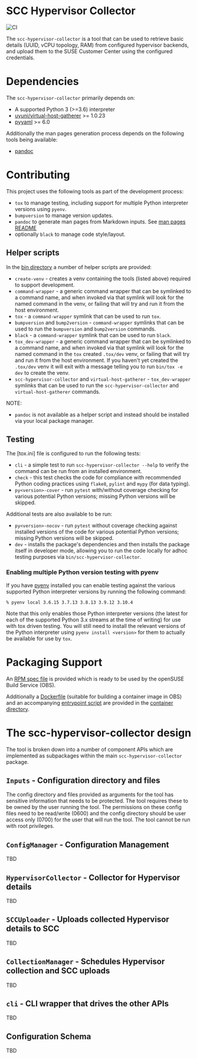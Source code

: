 # SCC Hypervisor Collector

![CI](https://github.com/SUSE/scc-hypervisor-collector/actions/workflows/ci-workflow.yml/badge.svg)

The `scc-hypervisor-collector` is a tool that can be used to retrieve basic
details (UUID, vCPU topology, RAM) from configured hypervisor backends, and
upload them to the SUSE Customer Center using the configured credentials.

# Dependencies
The `scc-hypervisor-collector` primarily depends on:
* A supported Python 3 (>=3.6) interpreter
* [uyuni/virtual-host-gatherer](https://github.com/uyuni/virtual-host-gatherer) >= 1.0.23
* [pyyaml](https://pypi.org/project/PyYAML/) >= 6.0

Additionally the man pages generation process depends on the following tools
being available:
* [pandoc](https://hackage.haskell.org/package/pandoc)

# Contributing
This project uses the following tools as part of the development process:
* `tox` to manage testing, including support for multiple Python interpreter
  versions using `pyenv`.
* `bumpversion` to manage version updates.
* `pandoc` to generate man pages from Markdown inputs.
  See [man pages README](doc/man/README.md)
* optionally `black` to manage code style/layout.

## Helper scripts
In the [bin directory](bin/) a number of helper scripts are provided:
* `create-venv` - creates a venv containing the tools (listed above)
  required to support development.
* `command-wrapper` - a generic command wrapper that can be symlinked
  to a command name, and when invoked via that symlink will look for
  the named command in the venv, or failing that will try and run it
  from the host environment.
* `tox` - a `command-wrapper` symlink that can be used to run `tox`.
* `bumpversion` and `bump2version` - `command-wrapper` symlinks that
   can be used to run the `bumpversion` and `bump2version` commands.
* `black` - a `command-wrapper` symlink that can be used to run `black`.
* `tox_dev-wrapper` - a generic command wrapper that can be symlinked
  to a command name, and when invoked via that symlink will look for
  the named command in the `tox` created `.tox/dev` venv, or failing
  that will try and run it from the host environment. If you haven't
  yet created the `.tox/dev` venv it will exit with a message telling
  you to run `bin/tox -e dev` to create the venv.
* `scc-hypervisor-collector` and `virtual-host-gatherer` - `tox_dev-wrapper`
  symlinks that can be used to run the `scc-hypervisor-collector` and
  `virtual-host-gatherer` commands.

NOTE:
* `pandoc` is not available as a helper script and instead should be
  installed via your local package manager.

## Testing
The [tox.ini] file is configured to run the following tests:
* `cli` - a simple test to run `scc-hypervisor-collector --help` to verify
  the command can be run from an installed environment.
* `check` - this test checks the code for compliance with recommended Python
  coding practices using `flake8`, `pylint` and `mypy` (for data typing).
* `py<version>-cover` - run `pytest` with/without coverage checking for
  various potential Python versions; missing Python versions will be
  skipped.

Additional tests are also available to be run:
* `py<version>-nocov` - run `pytest` without coverage checking against
  installed versions of the code for various potential Python versions;
  missing Python versions will be skipped.
* `dev` - installs the package's dependencies and then installs the package
  itself in developer mode, allowing you to run the code locally for adhoc
  testing purposes via `bin/scc-hypervisor-collector`.

### Enabling multiple Python version testing with pyenv
If you have [pyenv](https://github.com/pyenv/pyenv) installed you can enable
testing against the various supported Python interpreter versions by running
the following command:

```
% pyenv local 3.6.15 3.7.13 3.8.13 3.9.12 3.10.4
```

Note that this only enables those Python interpreter versions (the latest for
each of the supported Python 3.x streams at the time of writing) for use with
tox driven testing. You will still need to install the relevant versions of
the Python interpreter using `pyenv install <version>` for them to actually be
available for use by `tox`.

# Packaging Support

An [RPM spec file](scc-hypervisor-collector.spec) is provided which is ready
to be used by the openSUSE Build Service (OBS).

Additionally a [Dockerfile](container/Dockerfile) (suitable for building a
container image in OBS) and an accompanying [entrypoint script](container/entrypoint.bash)
are provided in the [container directory](container).

# The scc-hypervisor-collector design
The tool is broken down into a number of component APIs which are implemented as
subpackages within the main `scc-hypervisor-collector` package.

## `Inputs` - Configuration directory and files
The config directory and files provided as arguments for the tool has 
sensitive information that needs to be protected. The tool requires 
these to be owned by the user running the tool. The permissions on these 
config files need to be read/write (0600) and the config directory should 
be user access only (0700) for the user that will run the tool. 
The tool cannot be run with root privileges. 

## `ConfigManager` - Configuration Management
TBD

## `HypervisorCollector` - Collector for Hypervisor details
TBD

## `SCCUploader` - Uploads collected Hypervisor details to SCC
TBD

## `CollectionManager` - Schedules Hypervisor collection and SCC uploads
TBD

## `cli` - CLI wrapper that drives the other APIs
TBD

## Configuration Schema
TBD
